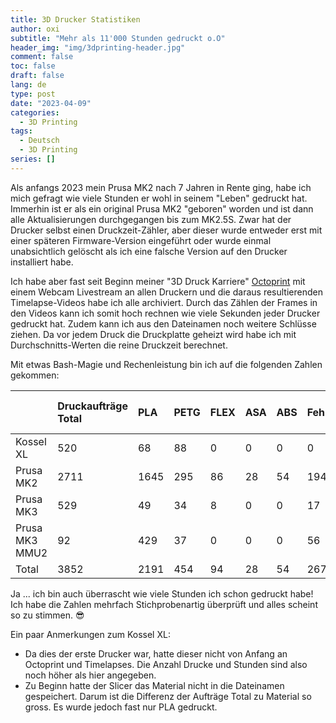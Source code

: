 ```yaml
---
title: 3D Drucker Statistiken
author: oxi
subtitle: "Mehr als 11'000 Stunden gedruckt o.O"
header_img: "img/3dprinting-header.jpg"
comment: false
toc: false
draft: false
lang: de
type: post
date: "2023-04-09"
categories:
  - 3D Printing
tags:
  - Deutsch
  - 3D Printing
series: []
---
```

Als anfangs 2023 mein Prusa MK2 nach 7 Jahren in Rente ging, habe ich mich gefragt wie viele Stunden er wohl in seinem "Leben" gedruckt hat. Immerhin ist er als ein original Prusa MK2 "geboren" worden und ist dann alle Aktualisierungen durchgegangen bis zum MK2.5S. Zwar hat der Drucker selbst einen Druckzeit-Zähler, aber dieser wurde entweder erst mit einer späteren Firmware-Version eingeführt oder wurde einmal unabsichtlich gelöscht als ich eine falsche Version auf den Drucker installiert habe.

Ich habe aber fast seit Beginn meiner "3D Druck Karriere" [Octoprint](https://octoprint.org/) mit einem Webcam Livestream an allen Druckern und die daraus resultierenden Timelapse-Videos habe ich alle archiviert. Durch das Zählen der Frames in den Videos kann ich somit hoch rechnen wie viele Sekunden jeder Drucker gedruckt hat. Zudem kann ich aus den Dateinamen noch weitere Schlüsse ziehen. Da vor jedem Druck die Druckplatte geheizt wird habe ich mit Durchschnitts-Werten die reine Druckzeit berechnet.

Mit etwas Bash-Magie und Rechenleistung bin ich auf die folgenden Zahlen gekommen:

| |Druckaufträge Total|PLA|PETG|FLEX|ASA|ABS|Fehlschläge|Stunden Total|Stunden ohne Heizen|
|:----|:----|:----|:----|:----|:----|:----|:----|:----|:----|
|Kossel XL|520|68|88|0|0|0|0|792|769|
|Prusa MK2|2711|1645|295|86|28|54|194|7659|7546|
|Prusa MK3|529|49|34|8|0|0|17|2398|2393|
|Prusa MK3 MMU2|92|429|37|0|0|0|56|392|368|
|Total|3852|2191|454|94|28|54|267|11241|11076|

Ja ... ich bin auch überrascht wie viele Stunden ich schon gedruckt habe! Ich habe die Zahlen mehrfach Stichprobenartig überprüft und alles scheint so zu stimmen. 😎

Ein paar Anmerkungen zum Kossel XL:
* Da dies der erste Drucker war, hatte dieser nicht von Anfang an Octoprint und Timelapses. Die Anzahl Drucke und Stunden sind also noch höher als hier angegeben.
* Zu Beginn hatte der Slicer das Material nicht in die Dateinamen gespeichert. Darum ist die Differenz der Aufträge Total zu Material so gross. Es wurde jedoch fast nur PLA gedruckt.

